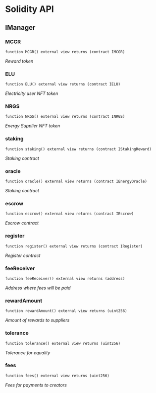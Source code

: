 # Solidity API

## IManager

### MCGR

```solidity
function MCGR() external view returns (contract IMCGR)
```

_Reward token_

### ELU

```solidity
function ELU() external view returns (contract IELU)
```

_Electricity user NFT token_

### NRGS

```solidity
function NRGS() external view returns (contract INRGS)
```

_Energy Supplier NFT token_

### staking

```solidity
function staking() external view returns (contract IStakingReward)
```

_Staking contract_

### oracle

```solidity
function oracle() external view returns (contract IEnergyOracle)
```

_Staking contract_

### escrow

```solidity
function escrow() external view returns (contract IEscrow)
```

_Escrow contract_

### register

```solidity
function register() external view returns (contract IRegister)
```

_Register contract_

### feeReceiver

```solidity
function feeReceiver() external view returns (address)
```

_Address where fees will be paid_

### rewardAmount

```solidity
function rewardAmount() external view returns (uint256)
```

_Amount of rewards to suppliers_

### tolerance

```solidity
function tolerance() external view returns (uint256)
```

_Tolerance for equality_

### fees

```solidity
function fees() external view returns (uint256)
```

_Fees for payments to creators_

